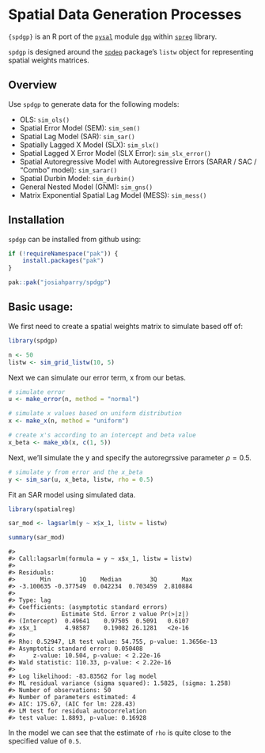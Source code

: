 # Spatial Data Generation Processes

`{spdgp}` is an R port of the [`pysal`](https://pysal.org/) module
[`dgp`](https://pysal.org/spreg/api.html#dgp) within
[`spreg`](https://pysal.org/spreg) library.

`spdgp` is designed around the
[`spdep`](https://r-spatial.github.io/spdep/) package’s `listw` object
for representing spatial weights matrices.

## Overview

Use `spdgp` to generate data for the following models:

- OLS: `sim_ols()`
- Spatial Error Model (SEM): `sim_sem()`
- Spatial Lag Model (SAR): `sim_sar()`
- Spatially Lagged X Model (SLX): `sim_slx()`
- Spatial Lagged X Error Model (SLX Error): `sim_slx_error()`
- Spatial Autoregressive Model with Autoregressive Errors (SARAR / SAC /
  “Combo” model): `sim_sarar()`
- Spatial Durbin Model: `sim_durbin()`
- General Nested Model (GNM): `sim_gns()`
- Matrix Exponential Spatial Lag Model (MESS): `sim_mess()`

## Installation

`spdgp` can be installed from github using:

``` r
if (!requireNamespace("pak")) {
    install.packages("pak")
}

pak::pak("josiahparry/spdgp")
```

## Basic usage:

We first need to create a spatial weights matrix to simulate based off
of:

``` r
library(spdgp)

n <- 50
listw <- sim_grid_listw(10, 5)
```

Next we can simulate our error term, x from our betas.

``` r
# simulate error 
u <- make_error(n, method = "normal")

# simulate x values based on uniform distribution
x <- make_x(n, method = "uniform")

# create x's according to an intercept and beta value
x_beta <- make_xb(x, c(1, 5))
```

Next, we’ll simulate the y and specify the autoregrssive parameter
$\rho = 0.5$.

``` r
# simulate y from error and the x_beta
y <- sim_sar(u, x_beta, listw, rho = 0.5)
```

Fit an SAR model using simulated data.

``` r
library(spatialreg)

sar_mod <- lagsarlm(y ~ x$x_1, listw = listw)

summary(sar_mod)
```

    #> 
    #> Call:lagsarlm(formula = y ~ x$x_1, listw = listw)
    #> 
    #> Residuals:
    #>       Min        1Q    Median        3Q       Max 
    #> -3.100635 -0.377549  0.042234  0.703459  2.810884 
    #> 
    #> Type: lag 
    #> Coefficients: (asymptotic standard errors) 
    #>             Estimate Std. Error z value Pr(>|z|)
    #> (Intercept)  0.49641    0.97505  0.5091   0.6107
    #> x$x_1        4.98587    0.19082 26.1281   <2e-16
    #> 
    #> Rho: 0.52947, LR test value: 54.755, p-value: 1.3656e-13
    #> Asymptotic standard error: 0.050408
    #>     z-value: 10.504, p-value: < 2.22e-16
    #> Wald statistic: 110.33, p-value: < 2.22e-16
    #> 
    #> Log likelihood: -83.83562 for lag model
    #> ML residual variance (sigma squared): 1.5825, (sigma: 1.258)
    #> Number of observations: 50 
    #> Number of parameters estimated: 4 
    #> AIC: 175.67, (AIC for lm: 228.43)
    #> LM test for residual autocorrelation
    #> test value: 1.8893, p-value: 0.16928

In the model we can see that the estimate of `rho` is quite close to the
specified value of `0.5`.
